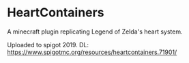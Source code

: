 # HeartContainers
A minecraft plugin replicating Legend of Zelda's heart system.

Uploaded to spigot 2019.
DL: https://www.spigotmc.org/resources/heartcontainers.71901/
